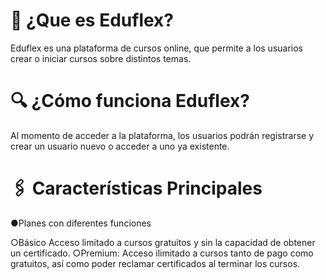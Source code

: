 # 📌 ¿Que es Eduflex?
Eduflex es una plataforma de cursos online, que permite a los usuarios crear o iniciar cursos sobre distintos temas.

# 🔍 ¿Cómo funciona Eduflex?
Al momento de acceder a la plataforma, los usuarios podrán registrarse y crear un usuario nuevo o acceder a uno ya existente.

# 🖇 Características Principales
●Planes con diferentes funciones

○Básico
 Acceso limitado a cursos gratuitos y sin la capacidad de obtener un certificado.
 ○Premium: Acceso ilimitado a cursos tanto de pago como gratuitos, así como poder reclamar certificados al terminar los cursos.
